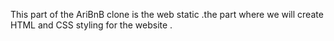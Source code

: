 This part of the AriBnB clone is the web static .the part where we will create
HTML and CSS styling for the website .
